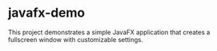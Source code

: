 # javafx-demo
This project demonstrates a simple JavaFX application that creates a fullscreen window with customizable settings.
